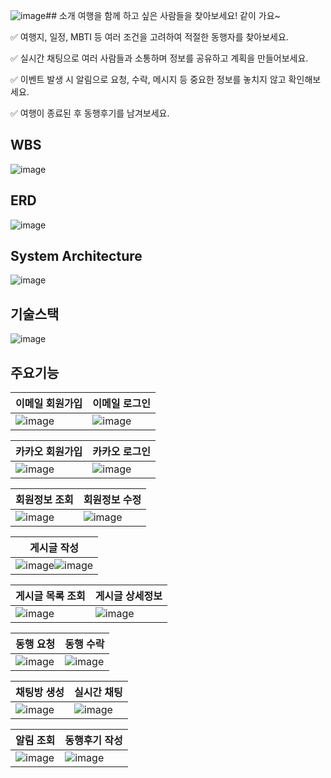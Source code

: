 ![image](https://github.com/zerobase-I/GoTogether-BE/assets/141619188/996ab947-ba09-4901-8be0-e6ee5a93f80b)## 소개
여행을 함께 하고 싶은 사람들을 찾아보세요! 같이 가요~

✅  여행지, 일정, MBTI 등 여러 조건을 고려하여 적절한 동행자를 찾아보세요.

✅  실시간 채팅으로 여러 사람들과 소통하며 정보를 공유하고 계획을 만들어보세요.

✅  이벤트 발생 시 알림으로 요청, 수락, 메시지 등 중요한 정보를 놓치지 않고 확인해보세요.

✅  여행이 종료된 후 동행후기를 남겨보세요.

## WBS
![image](https://github.com/zerobase-I/GoTogether-BE/assets/141619188/32f8eed5-a2f3-44c1-b92f-2f572805b1f9)

## ERD
![image](https://github.com/zerobase-I/GoTogether-BE/assets/141619188/82f3f39f-7ac0-40c0-9d9d-dce5a5366163)

## System Architecture
![image](https://github.com/zerobase-I/GoTogether-BE/assets/141619188/32c7f9da-cd1e-46bb-92d6-791b68e2c5de)

## 기술스택
![image](https://github.com/zerobase-I/GoTogether-BE/assets/141619188/0f033294-4e23-444d-b638-352c663ad7e8)


## 주요기능
|이메일 회원가입|이메일 로그인|
|-----|-----|
|![image](https://github.com/zerobase-I/GoTogether-BE/assets/141619188/542a5903-d6b1-47a5-b4f2-58b6f7a69f4c)|![image](https://github.com/zerobase-I/GoTogether-BE/assets/141619188/307085e7-bb60-423a-bec4-bede694a634e)|

|카카오 회원가입|카카오 로그인|
|-----|-----|
|![image](https://github.com/zerobase-I/GoTogether-BE/assets/141619188/7bf08c02-f6b0-4ba5-ac68-9d2241428b7f)|![image](https://github.com/zerobase-I/GoTogether-BE/assets/141619188/36c3429c-ff04-402f-aa04-464734c1cc7e)|

|회원정보 조회|회원정보 수정|
|-----|-----|
|![image](https://github.com/zerobase-I/GoTogether-BE/assets/141619188/0fe5b0b9-6771-4f3b-82d7-f66a1fc904b5)|![image](https://github.com/zerobase-I/GoTogether-BE/assets/141619188/d2587f6f-54ca-46ff-99f8-0cdfc1f24f6b)|

|게시글 작성|
|-----|
|![image](https://github.com/zerobase-I/GoTogether-BE/assets/141619188/63c5d8da-8fe4-4d13-8ae4-ce089d407007)![image](https://github.com/zerobase-I/GoTogether-BE/assets/141619188/7c40aa39-01df-455d-9574-45df5b0daf72)|

|게시글 목록 조회|게시글 상세정보|
|-----|-----|
|![image](https://github.com/zerobase-I/GoTogether-BE/assets/141619188/a819b629-0ea7-4c87-ae2f-9356e8c03c32)|![image](https://github.com/zerobase-I/GoTogether-BE/assets/141619188/8ffebe33-8bcd-44c1-ada1-723418dcc011)|

|동행 요청|동행 수락|
|-----|-----|
|![image](https://github.com/zerobase-I/GoTogether-BE/assets/141619188/9cb53a38-7b1d-4166-93c8-f259cc9ed1a3)|![image](https://github.com/zerobase-I/GoTogether-BE/assets/141619188/7148bc0a-b1ee-4a37-9ba3-e0051394c011)|

|채팅방 생성|실시간 채팅|
|-----|-----|
|![image](https://github.com/zerobase-I/GoTogether-BE/assets/141619188/fea00e52-a6da-462d-951b-b31fdc08af4a)|![image](https://github.com/zerobase-I/GoTogether-BE/assets/141619188/97b76f7c-295d-410b-96d7-cb090ba4b608)|

|알림 조회|동행후기 작성|
|-----|-----|
|![image](https://github.com/zerobase-I/GoTogether-BE/assets/141619188/3f86bb8a-1b75-41b3-8cff-2386a14a9cff)|![image](https://github.com/zerobase-I/GoTogether-BE/assets/141619188/deed4767-4814-43f0-b4ff-55e918eb44d4)|
